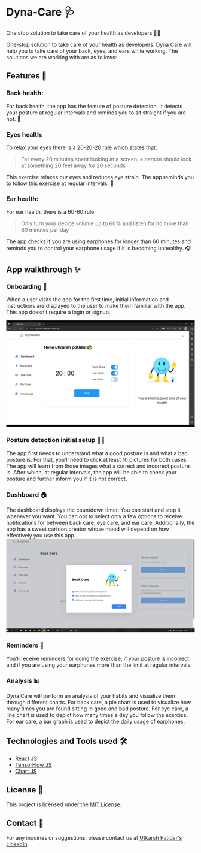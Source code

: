 # Dyna-Care 🩺

One stop solution to take care of your health as developers 👩‍💻

One-stop solution to take care of your health as developers. Dyna Care will help you to take care of your back, eyes, and ears while working. The solutions we are working with are as follows:

## Features 🌟

### Back health:
For back health, the app has the feature of posture detection. It detects your posture at regular intervals and reminds you to sit straight if you are not. 💺

### Eyes health:

To relax your eyes there is a 20-20-20 rule which states that:

> For every 20 minutes spent looking at a screen, a person should look at something 20 feet away for 20 seconds

This exercise relaxes our eyes and reduces eye strain. The app reminds you to follow this exercise at regular intervals. 👀

### Ear health:

For ear health, there is a 60-60 rule:

> Only turn your device volume up to 60% and listen for no more than 60 minutes per day

The app checks if you are using earphones for longer than 60 minutes and reminds you to control your earphone usage if it is becoming unhealthy. 🎧



## App walkthrough ✨

### Onboarding 👋

When a user visits the app for the first time, initial information and instructions are displayed to the user to make them familiar with the app. This app doesn’t require a login or signup.

![Onboarding](https://github.com/Utkarssh11/Dyna-Care/blob/main/Screenshot%20(379).png?raw=true)


### Posture detection initial setup 🧍‍♂️

The app first needs to understand what a good posture is and what a bad posture is. For that, you’ll need to click at least 10 pictures for both cases. The app will learn from those images what a correct and incorrect posture is. After which, at regular intervals, the app will be able to check your posture and further inform you if it is not correct.


### Dashboard 🏠

The dashboard displays the countdown timer. You can start and stop it whenever you want. You can opt to select only a few options to receive notifications for between back care, eye care, and ear care. Additionally, the app has a sweet cartoon creator whose mood will depend on how effectively you use this app.
![Dashboard](https://github.com/Utkarssh11/Dyna-Care/blob/397da0cb32b688bd27c91d9b088bc692f551674f/Screenshot%20(380).png?raw=true)


### Reminders 🔔

You’ll receive reminders for doing the exercise, if your posture is incorrect and if you are using your earphones more than the limit at regular intervals. 



### Analysis 📊

Dyna Care will perform an analysis of your habits and visualize them through different charts. For back care, a pie chart is used to visualize how many times you are found sitting in good and bad posture. For eye care, a line chart is used to depict how many times a day you follow the exercise. For ear care, a bar graph is used to depict the daily usage of earphones.



## Technologies and Tools used 🛠
- [React JS](https://reactjs.org/)
- [TensorFlow JS](https://www.tensorflow.org/js)
- [Chart JS](https://www.chartjs.org/)

## License 📄

This project is licensed under the [MIT License](LICENSE).
 
## Contact 📧

For any inquiries or suggestions, please contact us at [Utkarsh Patidar's LinkedIn](https://www.linkedin.com/in/utkarsh-patidar-800081221/).
